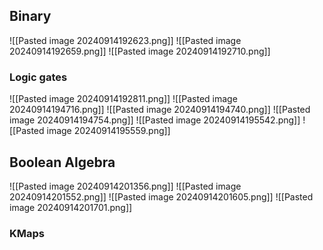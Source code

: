 ## Binary
![[Pasted image 20240914192623.png]]
![[Pasted image 20240914192659.png]]
![[Pasted image 20240914192710.png]]

### Logic gates
![[Pasted image 20240914192811.png]]
![[Pasted image 20240914194716.png]]
![[Pasted image 20240914194740.png]]
![[Pasted image 20240914194754.png]]
![[Pasted image 20240914195542.png]]
![[Pasted image 20240914195559.png]]

## Boolean Algebra
![[Pasted image 20240914201356.png]]
![[Pasted image 20240914201552.png]]
![[Pasted image 20240914201605.png]]
![[Pasted image 20240914201701.png]]
### KMaps




